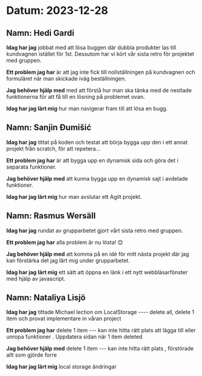 # Datum: 2023-12-28

## Namn: Hedi Gardi

**Idag har jag** jobbat med att lösa buggen där dubbla produkter las till kundvagnen istället för 1st. Dessutom har vi kört vår sista retro för projektet med gruppen.

**Ett problem jag har** är att jag inte fick till nollställningen på kundvagnen och formuläret när man skickade iväg beställningen.

**Jag behöver hjälp med** med att förstå hur man ska tänka med de nestlade funktionerna för att få till en lösning på problemet ovan.

**Idag har jag lärt mig** hur man navigerar fram till att lösa en bugg.

## Namn: Sanjin Đumišić

**Idag har jag** tittat på koden och testat att börja bygga upp den i ett annat projekt från scratch, för att repetera...

**Ett problem jag har** är att bygga upp en dynamisk sida och göra det i separata funktioner.

**Jag behöver hjälp med** att kunna bygga upp en dynamisk sajt i avdelade funktioner.

**Idag har jag lärt mig** hur man avslutar ett Agilt projekt.

## Namn: Rasmus Wersäll

**Idag har jag** rundat av grupparbetet gjort vårt sista retro med gruppen.

**Ett problem jag har** alla problem är nu lösta! 😊

**Jag behöver hjälp med** att komma på en idé för mitt nästa projekt där jag kan förstärka det jag lärt mig under grupparbetet.

**Idag har jag lärt mig** ett sätt att öppna en länk i ett nytt webbläsarfönster med hjälp av javascript.

## Namn: Nataliya Lisjö

**Idag har jag** tittade Michael lection om LocalStorage  ---- delete all, delete 1 item och provat implementare in våran project

**Ett problem jag har**      delete 1 item --- kan inte hitta rätt plats att lägga till eller unropa funktioner . Uppdatera sidan när 1 item deleted 

**Jag behöver hjälp med**   delete 1 item --- kan inte hitta rätt plats , förstörade allt som gjörde forre 

**Idag har jag lärt mig**    local storage ändringar 
